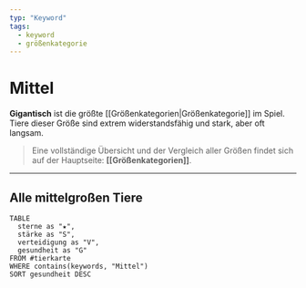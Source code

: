 ```yaml
---
typ: "Keyword"
tags:
  - keyword
  - größenkategorie
---
```


# Mittel

**Gigantisch** ist die größte [[Größenkategorien|Größenkategorie]] im Spiel. Tiere dieser Größe sind extrem widerstandsfähig und stark, aber oft langsam.

> Eine vollständige Übersicht und der Vergleich aller Größen findet sich auf der Hauptseite: **[[Größenkategorien]]**.

---
## Alle mittelgroßen Tiere

```dataview
TABLE
  sterne as "★",
  stärke as "S",
  verteidigung as "V",
  gesundheit as "G"
FROM #tierkarte
WHERE contains(keywords, "Mittel")
SORT gesundheit DESC